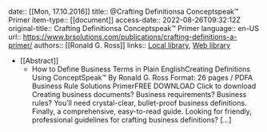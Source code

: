 date:: [[Mon, 17.10.2016]]
title:: @Crafting Definitionsa Conceptspeak™ Primer
item-type:: [[document]]
access-date:: 2022-08-26T09:32:12Z
original-title:: Crafting Definitionsa Conceptspeak™ Primer
language:: en-US
url:: https://www.brsolutions.com/publications/crafting-definitions-a-primer/
authors:: [[Ronald G. Ross]]
links:: [Local library](zotero://select/library/items/VJ8IRFB9), [Web library](https://www.zotero.org/users/6520516/items/VJ8IRFB9)

- [[Abstract]]
	- How to Define Business Terms in Plain EnglishCreating Definitions Using ConceptSpeak™ By Ronald G. Ross Format: 26 pages / PDFA Business Rule Solutions PrimerFREE DOWNLOAD Click to download Creating business documents? Business requirements? Business rules? You’ll need crystal-clear, bullet-proof business definitions. Finally, a comprehensive, easy-to-read guide. Looking for friendly, professional guidelines for crafting business definitions? […]